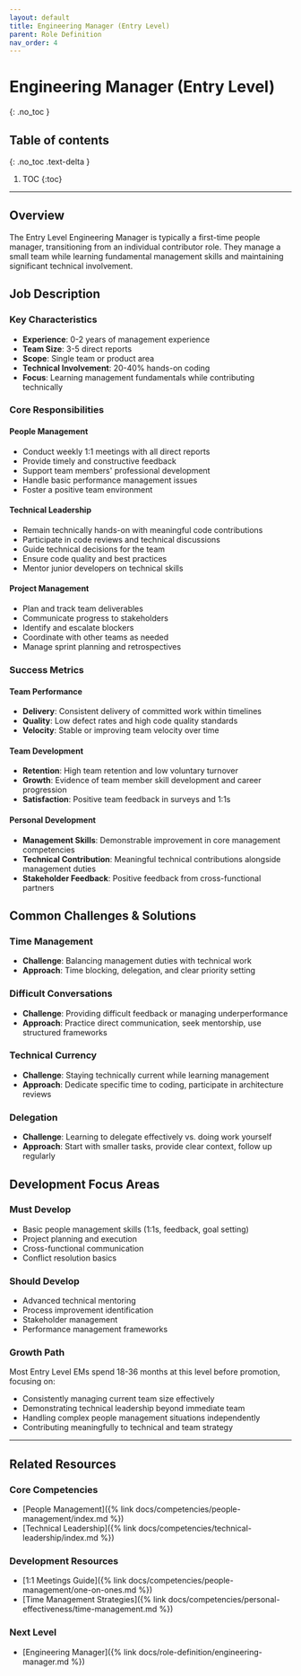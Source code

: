 ```yaml
---
layout: default
title: Engineering Manager (Entry Level)
parent: Role Definition
nav_order: 4
---
```


# Engineering Manager (Entry Level)
{: .no_toc }

## Table of contents
{: .no_toc .text-delta }

1. TOC
{:toc}

---

## Overview

The Entry Level Engineering Manager is typically a first-time people manager, transitioning from an individual contributor role. They manage a small team while learning fundamental management skills and maintaining significant technical involvement.

## Job Description

### Key Characteristics
- **Experience**: 0-2 years of management experience
- **Team Size**: 3-5 direct reports
- **Scope**: Single team or product area
- **Technical Involvement**: 20-40% hands-on coding
- **Focus**: Learning management fundamentals while contributing technically

### Core Responsibilities

#### People Management
- Conduct weekly 1:1 meetings with all direct reports
- Provide timely and constructive feedback
- Support team members' professional development
- Handle basic performance management issues
- Foster a positive team environment

#### Technical Leadership
- Remain technically hands-on with meaningful code contributions
- Participate in code reviews and technical discussions
- Guide technical decisions for the team
- Ensure code quality and best practices
- Mentor junior developers on technical skills

#### Project Management
- Plan and track team deliverables
- Communicate progress to stakeholders
- Identify and escalate blockers
- Coordinate with other teams as needed
- Manage sprint planning and retrospectives

### Success Metrics

#### Team Performance
- **Delivery**: Consistent delivery of committed work within timelines
- **Quality**: Low defect rates and high code quality standards
- **Velocity**: Stable or improving team velocity over time

#### Team Development
- **Retention**: High team retention and low voluntary turnover
- **Growth**: Evidence of team member skill development and career progression
- **Satisfaction**: Positive team feedback in surveys and 1:1s

#### Personal Development
- **Management Skills**: Demonstrable improvement in core management competencies
- **Technical Contribution**: Meaningful technical contributions alongside management duties
- **Stakeholder Feedback**: Positive feedback from cross-functional partners

## Common Challenges & Solutions

### Time Management
- **Challenge**: Balancing management duties with technical work
- **Approach**: Time blocking, delegation, and clear priority setting

### Difficult Conversations
- **Challenge**: Providing difficult feedback or managing underperformance
- **Approach**: Practice direct communication, seek mentorship, use structured frameworks

### Technical Currency
- **Challenge**: Staying technically current while learning management
- **Approach**: Dedicate specific time to coding, participate in architecture reviews

### Delegation
- **Challenge**: Learning to delegate effectively vs. doing work yourself
- **Approach**: Start with smaller tasks, provide clear context, follow up regularly

## Development Focus Areas

### Must Develop
- Basic people management skills (1:1s, feedback, goal setting)
- Project planning and execution
- Cross-functional communication
- Conflict resolution basics

### Should Develop
- Advanced technical mentoring
- Process improvement identification
- Stakeholder management
- Performance management frameworks

### Growth Path
Most Entry Level EMs spend 18-36 months at this level before promotion, focusing on:
- Consistently managing current team size effectively
- Demonstrating technical leadership beyond immediate team
- Handling complex people management situations independently
- Contributing meaningfully to technical and team strategy

---

## Related Resources

### Core Competencies
- [People Management]({% link docs/competencies/people-management/index.md %})
- [Technical Leadership]({% link docs/competencies/technical-leadership/index.md %})

### Development Resources
- [1:1 Meetings Guide]({% link docs/competencies/people-management/one-on-ones.md %})
- [Time Management Strategies]({% link docs/competencies/personal-effectiveness/time-management.md %})

### Next Level
- [Engineering Manager]({% link docs/role-definition/engineering-manager.md %})